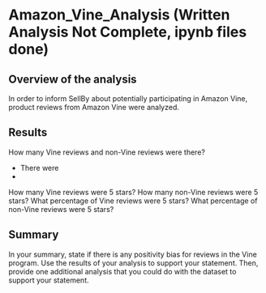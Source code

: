 # Amazon_Vine_Analysis (Written Analysis Not Complete, ipynb files done)

## Overview of the analysis

In order to inform SellBy about potentially participating in Amazon Vine, product reviews from Amazon Vine were analyzed. 

## Results

How many Vine reviews and non-Vine reviews were there?
- There were 
-

How many Vine reviews were 5 stars? How many non-Vine reviews were 5 stars?
What percentage of Vine reviews were 5 stars? What percentage of non-Vine reviews were 5 stars?

## Summary

In your summary, state if there is any positivity bias for reviews in the Vine program. Use the results of your analysis to support your statement. Then, provide one additional analysis that you could do with the dataset to support your statement.
